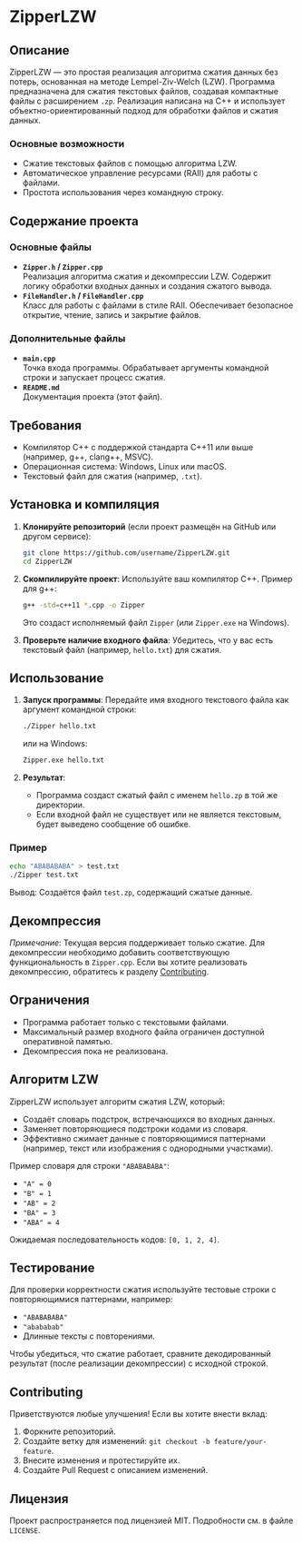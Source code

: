 # ZipperLZW

## Описание
ZipperLZW — это простая реализация алгоритма сжатия данных без потерь, основанная на методе Lempel-Ziv-Welch (LZW). Программа предназначена для сжатия текстовых файлов, создавая компактные файлы с расширением `.zp`. Реализация написана на C++ и использует объектно-ориентированный подход для обработки файлов и сжатия данных.

### Основные возможности
- Сжатие текстовых файлов с помощью алгоритма LZW.
- Автоматическое управление ресурсами (RAII) для работы с файлами.
- Простота использования через командную строку.

## Содержание проекта

### Основные файлы
- **`Zipper.h` / `Zipper.cpp`**  
  Реализация алгоритма сжатия и декомпрессии LZW. Содержит логику обработки входных данных и создания сжатого вывода.
- **`FileHandler.h` / `FileHandler.cpp`**  
  Класс для работы с файлами в стиле RAII. Обеспечивает безопасное открытие, чтение, запись и закрытие файлов.

### Дополнительные файлы
- **`main.cpp`**  
  Точка входа программы. Обрабатывает аргументы командной строки и запускает процесс сжатия.
- **`README.md`**  
  Документация проекта (этот файл).

## Требования
- Компилятор C++ с поддержкой стандарта C++11 или выше (например, g++, clang++, MSVC).
- Операционная система: Windows, Linux или macOS.
- Текстовый файл для сжатия (например, `.txt`).

## Установка и компиляция

1. **Клонируйте репозиторий** (если проект размещён на GitHub или другом сервисе):
   ```bash
   git clone https://github.com/username/ZipperLZW.git
   cd ZipperLZW
   ```

2. **Скомпилируйте проект**:
   Используйте ваш компилятор C++. Пример для g++:
   ```bash
   g++ -std=c++11 *.cpp -o Zipper
   ```
   Это создаст исполняемый файл `Zipper` (или `Zipper.exe` на Windows).

3. **Проверьте наличие входного файла**:
   Убедитесь, что у вас есть текстовый файл (например, `hello.txt`) для сжатия.

## Использование

1. **Запуск программы**:
   Передайте имя входного текстового файла как аргумент командной строки:
   ```bash
   ./Zipper hello.txt
   ```
   или на Windows:
   ```cmd
   Zipper.exe hello.txt
   ```

2. **Результат**:
   - Программа создаст сжатый файл с именем `hello.zp` в той же директории.
   - Если входной файл не существует или не является текстовым, будет выведено сообщение об ошибке.

### Пример
```bash
echo "ABABABABA" > test.txt
./Zipper test.txt
```
Вывод: Создаётся файл `test.zp`, содержащий сжатые данные.

## Декомпрессия
*Примечание*: Текущая версия поддерживает только сжатие. Для декомпрессии необходимо добавить соответствующую функциональность в `Zipper.cpp`. Если вы хотите реализовать декомпрессию, обратитесь к разделу [Contributing](#contributing).

## Ограничения
- Программа работает только с текстовыми файлами.
- Максимальный размер входного файла ограничен доступной оперативной памятью.
- Декомпрессия пока не реализована.

## Алгоритм LZW
ZipperLZW использует алгоритм сжатия LZW, который:
- Создаёт словарь подстрок, встречающихся во входных данных.
- Заменяет повторяющиеся подстроки кодами из словаря.
- Эффективно сжимает данные с повторяющимися паттернами (например, текст или изображения с однородными участками).

Пример словаря для строки `"ABABABABA"`:
- `"A" = 0`
- `"B" = 1`
- `"AB" = 2`
- `"BA" = 3`
- `"ABA" = 4`

Ожидаемая последовательность кодов: `[0, 1, 2, 4]`.

## Тестирование
Для проверки корректности сжатия используйте тестовые строки с повторяющимися паттернами, например:
- `"ABABABABA"`
- `"abababab"`
- Длинные тексты с повторениями.

Чтобы убедиться, что сжатие работает, сравните декодированный результат (после реализации декомпрессии) с исходной строкой.

## Contributing
Приветствуются любые улучшения! Если вы хотите внести вклад:
1. Форкните репозиторий.
2. Создайте ветку для изменений: `git checkout -b feature/your-feature`.
3. Внесите изменения и протестируйте их.
4. Создайте Pull Request с описанием изменений.

## Лицензия
Проект распространяется под лицензией MIT. Подробности см. в файле `LICENSE`.